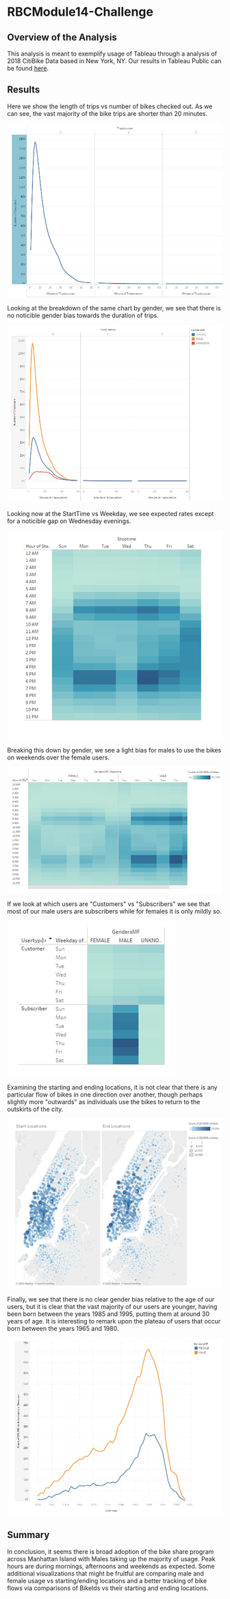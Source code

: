 # RBCModule14-Challenge

## Overview of the Analysis

This analysis is meant to exemplify usage of Tableau through a analysis of 2018 CitiBike Data based in New York, NY. Our results in Tableau Public can be found [here](https://public.tableau.com/app/profile/noah.s.winslow/viz/RBCModule14-Challenge/CitiBikeUsageBreakdown).

## Results

Here we show the length of trips vs number of bikes checked out. As we can see, the vast majority of the bike trips are shorter than 20 minutes.

![TripLengthVsCheckouts](./TripLengthVsCheckouts.PNG)

Looking at the breakdown of the same chart by gender, we see that there is no noticible gender bias towards the duration of trips.

![TripLengthVsCheckoutsByGender](./TripLengthVsCheckoutsByGender.PNG)

Looking now at the StartTime vs Weekday, we see expected rates except for a noticible gap on Wednesday evenings.

![StartTimeVsWeekday](./StartTimevsWeekday.PNG)

Breaking this down by gender, we see a light bias for males to use the bikes on weekends over the female users.

![GenderedStartTimeVsWeekday](./GenderedStartTimeVsWeekday.PNG)

If we look at which users are "Customers" vs "Subscribers" we see that most of our male users are subscribers while for females it is only mildly so.

![GenderedUserTypesVsWeekday](./GenderedUserTypesVsWeekday.PNG)

Examining the starting and ending locations, it is not clear that there is any particular flow of bikes in one direction over another, though perhaps slightly more "outwards" as individuals use the bikes to return to the outskirts of the city.

![StartingEndingLocations](./StartingVsEndingLocations.PNG)

Finally, we see that there is no clear gender bias relative to the age of our users, but it is clear that the vast majority of our users are younger, having been born between the years 1985 and 1995, putting them at around 30 years of age. It is interesting to remark upon the plateau of users that occur born between the years 1965 and 1980.

![AgeAndGenderVsFrequency](./AgeAndGenderVsFrequency.PNG)

## Summary

In conclusion, it seems there is broad adoption of the bike share program across Manhattan Island with Males taking up the majority of usage. Peak hours are during mornings, afternoons and weekends as expected. Some additional visualizations that might be fruitful are comparing male and female usage vs starting/ending locations and a better tracking of bike flows via comparisons of BikeIds vs their starting and ending locations. 
